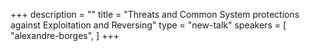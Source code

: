 +++
description = ""
title = "Threats and Common System protections against Exploitation and Reversing"
type = "new-talk"
speakers = [
        "alexandre-borges",
]
+++